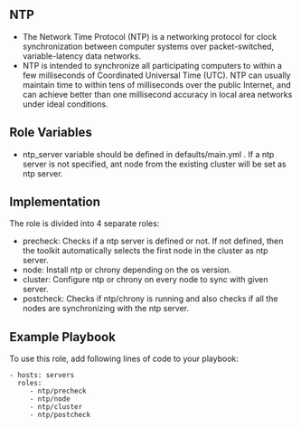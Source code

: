 NTP
-------------------
- The Network Time Protocol (NTP) is a networking protocol for clock synchronization between computer systems over packet-switched, variable-latency data networks.
- NTP is intended to synchronize all participating computers to within a few milliseconds of Coordinated Universal Time (UTC). NTP can usually maintain time to within tens of milliseconds over the public Internet, and can achieve better than one millisecond accuracy in local area networks under ideal conditions.

Role Variables
--------------
- ntp_server variable should be defined in defaults/main.yml . If a ntp server is not specified, ant node from the existing cluster will be set as ntp server.

Implementation
------------

The role is divided into 4 separate roles:
- precheck: Checks if a ntp server is defined or not. If not defined, then the toolkit automatically selects the first node in the cluster as ntp server.
- node: Install ntp or chrony depending on the os version.
- cluster: Configure ntp or chrony on every node to sync with given server.
- postcheck: Checks if ntp/chrony is running and also checks if all the nodes are synchronizing with the ntp server.  

Example Playbook
----------------

To use this role, add following lines of code to your playbook:

    - hosts: servers
      roles:
         - ntp/precheck
         - ntp/node
         - ntp/cluster
         - ntp/postcheck

